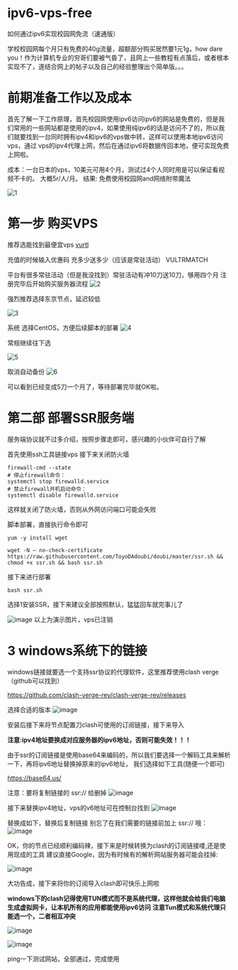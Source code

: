 # ipv6-vps-free
如何通过ipv6实现校园网免流（速通版）

学校校园网每个月只有免费的40g流量，超额部分购买居然要1元1g，how dare you！作为计算机专业的穷哥们要被气昏了，且网上一些教程有点落后，或者根本实现不了，遂结合网上的帖子以及自己的经验整理出个简单版。。。

# 前期准备工作以及成本
首先了解一下工作原理，首先校园网使用ipv6访问ipv6的网站是免费的，但是我们常用的一些网站都是使用的ipv4，如果使用纯ipv6的话是访问不了的，所以我们就要找到一台同时拥有ipv4和ipv6的vps做中转，这样可以使用本地ipv6访问vps，通过
vps的ipv4代理上网，然后在通过ipv6将数据传回本地，便可实现免费上网啦。

成本：一台日本的vps，10美元可用4个月，测试过4个人同时用是可以保证看视频不卡的。  大概5r/人/月。
结果: 免费使用校园网and网络附带魔法

![1](https://github.com/user-attachments/assets/dd5920cf-7a1e-4b95-babf-0ad0c21cf5aa)



# 第一步 购买VPS
推荐选能找到最便宜vps  [vurtl](https://www.vultr.com/?ref=9652363)

充值的时候输入优惠码 充多少送多少（应该是常驻活动） VULTRMATCH  

平台有很多常驻活动（但是我没找到）常驻活动有冲10刀送10刀，够用四个月
注册完毕后开始购买服务器流程
![2](https://github.com/user-attachments/assets/c6ae92d9-cec1-4cb4-9642-fb229aa946a0)

强烈推荐选择东京节点，延迟较低

![3](https://github.com/user-attachments/assets/9d911a99-e4c7-41ad-8f77-2ad550e204d6)

系统 选择CentOS，方便后续脚本的部署
![4](https://github.com/user-attachments/assets/041c9b9f-980a-4f45-89a1-6c121961557f)

常规继续往下选

![5](https://github.com/user-attachments/assets/6d34be8e-7b37-4ba4-8059-64a3566b7a98)

取消自动备份
![6](https://github.com/user-attachments/assets/fd685b1b-dfe8-4040-8712-1a47d7aca417)

可以看到已经变成5刀一个月了，等待部署完毕就OK啦。

# 第二部 部署SSR服务端
服务端协议就不过多介绍，按照步骤走即可，感兴趣的小伙伴可自行了解

首先使用ssh工具链接vps
接下来关闭防火墙

```# 查看防火墙状态命令：
firewall-cmd --state
# 停止firewall命令：
systemctl stop firewalld.service
# 禁止firewall开机启动命令：
systemctl disable firewalld.service
```

这样就关闭了防火墙，否则从外网访问端口可能会失败

脚本部署，直接执行命令即可

```
yum -y install wget

wget -N — no-check-certificate https://raw.githubusercontent.com/ToyoDAdoubi/doubi/master/ssr.sh && chmod +x ssr.sh && bash ssr.sh
```

接下来进行部署
```
bash ssr.sh
```
选择1安装SSR，接下来建议全部按照默认，猛猛回车就完事儿了

![image](https://github.com/user-attachments/assets/8e4f4533-87e5-4299-9e37-6c47591a733d)
以上为演示图片，vps已注销

# 3 windows系统下的链接
windows链接就要选一个支持ssr协议的代理软件，这里推荐使用clash verge（github可以找到）

https://github.com/clash-verge-rev/clash-verge-rev/releases

选择合适的版本
![image](https://github.com/user-attachments/assets/0ad2429b-b2e8-43c2-a160-b3e1e5e3d615)

安装后接下来将节点配置刀clash可使用的订阅链接，接下来导入

**注意:ipv4地址要换成对应服务器的ipv6地址，否则可能失效！！！**

由于ssr的订阅链接是使用base64来编码的，所以我们要选择一个解码工具来解析一下，再将ipv6地址替换掉原来的ipv6地址，
我们选择如下工具(随便一个即可)

https://base64.us/

注意：要将复制链接的  ssr://  给删掉
![image](https://github.com/user-attachments/assets/b1c4e246-9479-4baa-83cf-039fff0c1038)

接下来替换ipv4地址，vps的v6地址可在控制台找到
![image](https://github.com/user-attachments/assets/97138bf6-3232-4bbd-b640-0d74c697e11f)

替换成如下，替换后复制链接  别忘了在我们需要的链接前加上 ssr:// 哦：
![image](https://github.com/user-attachments/assets/230c6cb5-3bd0-4be2-a6bc-b828621cb44d)

OK，你的节点已经顺利编码辣，接下来是时候转换为clash的订阅链接喽,还是使用现成的工具  建议直接Google，因为有时候有的解析网站服务器可能会挂掉:

![image](https://github.com/user-attachments/assets/578b655c-d8c7-4e68-bc41-46fa7798e789)

大功告成，接下来将你的订阅导入clash即可快乐上网啦

**windows下的clash记得使用TUN模式而不是系统代理，这样他就会给我们电脑生成虚拟网卡，让本机所有的应用都能使用ipv6访问**
**注意Tun模式和系统代理只能选一个，二者相互冲突**

![image](https://github.com/user-attachments/assets/718206bb-63b7-4360-a809-2b8a059cd75f)


![image](https://github.com/user-attachments/assets/06ef8426-ffcf-4f92-bd99-5456d9c1d34c)

ping一下测试网站，全部通过，完成使用

















